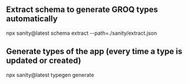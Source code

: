 ## Extract schema to generate GROQ types automatically

npx sanity@latest schema extract --path=./sanity/extract.json

## Generate types of the app (every time a type is updated or created)

npx sanity@latest typegen generate
